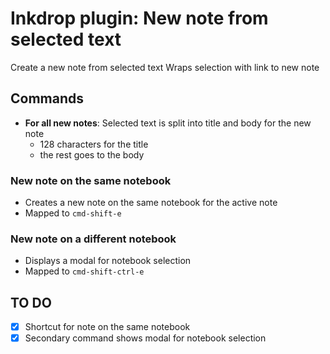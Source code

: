 # Inkdrop plugin: New note from selected text

Create a new note from selected text
Wraps selection with link to new note

## Commands

* **For all new notes**: Selected text is split into title and body for the new note
    * 128 characters for the title
    * the rest goes to the body

### New note on the same notebook
* Creates a new note on the same notebook for the active note
* Mapped to `cmd-shift-e`

### New note on a different notebook
* Displays a modal for notebook selection
* Mapped to `cmd-shift-ctrl-e`

## TO DO

* [x] Shortcut for note on the same notebook
* [x] Secondary command shows modal for notebook selection
